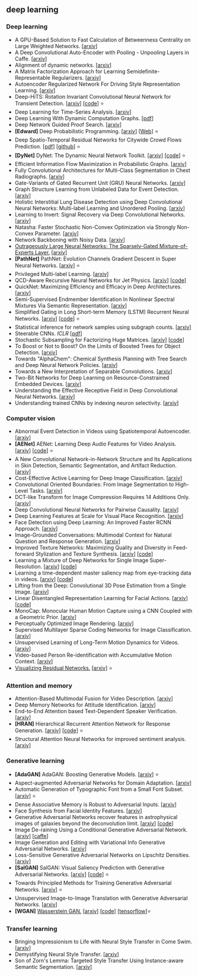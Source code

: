 ## deep learning

### Deep learning

- A GPU-Based Solution to Fast Calculation of Betweenness Centrality on Large Weighted Networks. [[arxiv](https://arxiv.org/abs/1701.05975)]
- A Deep Convolutional Auto-Encoder with Pooling - Unpooling Layers in Caffe. [[arxiv](https://arxiv.org/abs/1701.04949)]
- Alignment of dynamic networks. [[arxiv](https://arxiv.org/abs/1701.08842)]
- A Matrix Factorization Approach for Learning Semidefinite-Representable Regularizers. [[arxiv](https://arxiv.org/abs/1701.01207)]
- Autoencoder Regularized Network For Driving Style Representation Learning. [[arxiv](https://arxiv.org/abs/1701.01272)]
- Deep-HiTS: Rotation Invariant Convolutional Neural Network for Transient Detection. [[arxiv](https://arxiv.org/abs/1701.00458)] [[code](https://github.com/guille-c/Deep-HiTS)] :star: 
- Deep Learning for Time-Series Analysis. [[arxiv](https://arxiv.org/abs/1701.01887)]
- Deep Learning With Dynamic Computation Graphs. [[pdf](https://openreview.net/pdf?id=ryrGawqex)]
- Deep Network Guided Proof Search. [[arxiv](https://arxiv.org/abs/1701.06972)]
- <b>[Edward]</b> Deep Probabilistic Programming. [[arxiv](https://arxiv.org/abs/1701.03757)] [[Web](http://edwardlib.org/)] :star: 
- Deep Spatio-Temporal Residual Networks for Citywide Crowd Flows Prediction. [[pdf](https://www.microsoft.com/en-us/research/wp-content/uploads/2016/11/ST-ResNet-AAAI17-Zhang.pdf)] [[github](https://github.com/lucktroy/DeepST/tree/master/scripts/papers/AAAI17)] :star:
- <b>[DyNet]</b> DyNet: The Dynamic Neural Network Toolkit. [[arxiv](https://arxiv.org/abs/1701.03980)] [[code](https://github.com/clab/dynet)] :star: 
- Efficient Information Flow Maximization in Probabilistic Graphs. [[arxiv](https://arxiv.org/abs/1701.05395)]
- Fully Convolutional Architectures for Multi-Class Segmentation in Chest Radiographs. [[arxiv](https://arxiv.org/abs/1701.08816)]
- Gate-Variants of Gated Recurrent Unit (GRU) Neural Networks. [[arxiv](https://arxiv.org/abs/1701.05923)]
- Graph Structure Learning from Unlabeled Data for Event Detection. [[arxiv](https://arxiv.org/abs/1701.01470)]
- Holistic Interstitial Lung Disease Detection using Deep Convolutional Neural Networks: Multi-label Learning and Unordered Pooling. [[arxiv](https://arxiv.org/abs/1701.05616)]
- Learning to Invert: Signal Recovery via Deep Convolutional Networks. [[arxiv](https://arxiv.org/abs/1701.03891)]
- Natasha: Faster Stochastic Non-Convex Optimization via Strongly Non-Convex Parameter. [[arxiv](https://arxiv.org/abs/1702.00763)]
- Network Backboning with Noisy Data. [[arxiv](https://arxiv.org/abs/1701.07336)]
- [Outrageously Large Neural Networks: The Sparsely-Gated Mixture-of-Experts Layer.](http://mp.weixin.qq.com/s/qkYHcDpIMM5W7D_NWoa5ww) [[arxiv](https://arxiv.org/abs/1701.06538)]
- <b>[PathNet]</b> PathNet: Evolution Channels Gradient Descent in Super Neural Networks. [[arxiv](https://arxiv.org/abs/1701.08734)] :star:
- Privileged Multi-label Learning. [[arxiv](https://arxiv.org/abs/1701.07194)]
- QCD-Aware Recursive Neural Networks for Jet Physics. [[arxiv](https://arxiv.org/abs/1702.00748)] [[code](https://github.com/glouppe/recnn)]
- QuickNet: Maximizing Efficiency and Efficacy in Deep Architectures. [[arxiv](https://arxiv.org/abs/1701.02291)]
- Semi-Supervised Endmember Identification In Nonlinear Spectral Mixtures Via Semantic Representation. [[arxiv](https://arxiv.org/abs/1701.00804)]
- Simplified Gating in Long Short-term Memory (LSTM) Recurrent Neural Networks. [[arxiv](https://arxiv.org/abs/1701.03441)] [[code](https://github.com/jingweimo/Modified-LSTM)] :star: 
- Statistical inference for network samples using subgraph counts. [[arxiv](https://arxiv.org/abs/1701.00505)]
- Steerable CNNs. *ICLR* [[pdf](https://openreview.net/pdf?id=rJQKYt5ll)]
- Stochastic Subsampling for Factorizing Huge Matrices. [[arxiv](https://arxiv.org/abs/1701.05363)] [[code](https://github.com/arthurmensch/modl)]
- To Boost or Not to Boost? On the Limits of Boosted Trees for Object Detection. [[arxiv](https://arxiv.org/abs/1701.01692)]
- Towards "AlphaChem": Chemical Synthesis Planning with Tree Search and Deep Neural Network Policies. [[arxiv](https://arxiv.org/abs/1702.00020)]
- Towards a New Interpretation of Separable Convolutions. [[arxiv](https://arxiv.org/abs/1701.04489)]
- Two-Bit Networks for Deep Learning on Resource-Constrained Embedded Devices. [[arxiv](https://arxiv.org/abs/1701.00485)]
- Understanding the Effective Receptive Field in Deep Convolutional Neural Networks. [[arxiv](https://arxiv.org/abs/1701.04128)]
- Understanding trained CNNs by indexing neuron selectivity. [[arxiv](https://arxiv.org/abs/1702.00382)]

### Computer vision

- Abnormal Event Detection in Videos using Spatiotemporal Autoencoder. [[arxiv](https://arxiv.org/abs/1701.01546)]
- <b>[AENet]</b> AENet: Learning Deep Audio Features for Video Analysis. [[arxiv](https://arxiv.org/abs/1701.00599)] [[code](https://github.com/znaoya/aenet)] :star:
- A New Convolutional Network-in-Network Structure and Its Applications in Skin Detection, Semantic Segmentation, and Artifact Reduction. [[arxiv](https://arxiv.org/abs/1701.06190)]
- Cost-Effective Active Learning for Deep Image Classification. [[arxiv](https://arxiv.org/abs/1701.03551)]
- Convolutional Oriented Boundaries: From Image Segmentation to High-Level Tasks. [[arxiv](https://arxiv.org/abs/1701.04658)]
- DCT-like Transform for Image Compression Requires 14 Additions Only. [[arxiv](https://arxiv.org/abs/1702.00817)]
- Deep Convolutional Neural Networks for Pairwise Causality. [[arxiv](https://arxiv.org/abs/1701.00597)]
- Deep Learning Features at Scale for Visual Place Recognition. [[arxiv](https://arxiv.org/abs/1701.05105)]
- Face Detection using Deep Learning: An Improved Faster RCNN Approach. [[arxiv](https://arxiv.org/abs/1701.08289)]
- Image-Grounded Conversations: Multimodal Context for Natural Question and Response Generation. [[arxiv](https://arxiv.org/abs/1701.08251)]
- Improved Texture Networks: Maximizing Quality and Diversity in Feed-forward Stylization and Texture Synthesis. [[arxiv](https://arxiv.org/abs/1701.02096)] [[code](https://github.com/DmitryUlyanov/texture_nets)]
- Learning a Mixture of Deep Networks for Single Image Super-Resolution. [[arxiv](https://arxiv.org/abs/1701.00823)] [[code](http://t.cn/RM4pjZ4)]
- Learning a time-dependent master saliency map from eye-tracking data in videos. [[arxiv](https://arxiv.org/abs/1702.00714)] [[code](http://antoinecoutrot.magix.net/public/saliency-with-lasso.html)]
- Lifting from the Deep: Convolutional 3D Pose Estimation from a Single Image. [[arxiv](https://arxiv.org/abs/1701.00295)]
- Linear Disentangled Representation Learning for Facial Actions. [[arxiv](https://arxiv.org/abs/1701.03102)] [[code](https://github.com/eglxiang/FacialAU.)]
- MonoCap: Monocular Human Motion Capture using a CNN Coupled with a Geometric Prior. [[arxiv](https://arxiv.org/abs/1701.02354)]
- Perceptually Optimized Image Rendering. [[arxiv](https://arxiv.org/abs/1701.06641)]
- Supervised Multilayer Sparse Coding Networks for Image Classification. [[arxiv](https://arxiv.org/abs/1701.08349)]
- Unsupervised Learning of Long-Term Motion Dynamics for Videos. [[arxiv](https://arxiv.org/abs/1701.01821)]
- Video-based Person Re-identification with Accumulative Motion Context. [[arxiv](https://arxiv.org/abs/1701.00193)]
- [Visualizing Residual Networks.](https://mp.weixin.qq.com/s?__biz=MzA3MzI4MjgzMw==&mid=2650722569&idx=4&sn=28edc09238076e924c94ac1094ddfa53) [[arxiv](https://arxiv.org/abs/1701.02362)] :star:
  

### Attention and memory

- Attention-Based Multimodal Fusion for Video Description. [[arxiv](https://arxiv.org/abs/1701.03126)]
- Deep Memory Networks for Attitude Identification. [[arxiv](https://arxiv.org/abs/1701.04189)]
- End-to-End Attention based Text-Dependent Speaker Verification. [[arxiv](https://arxiv.org/abs/1701.00562)]
- <b>[HRAN]</b> Hierarchical Recurrent Attention Network for Response Generation. [[arxiv](https://arxiv.org/abs/1701.07149)] [[code](https://github.com/LynetteXing1991/HRAN)] :star:
- Structural Attention Neural Networks for improved sentiment analysis. [[arxiv](https://arxiv.org/abs/1701.01811)]
  
### Generative learning

- <b>[AdaGAN]</b> AdaGAN: Boosting Generative Models. [[arxiv](https://arxiv.org/abs/1701.02386)] :star: 
- Aspect-augmented Adversarial Networks for Domain Adaptation. [[arxiv](https://arxiv.org/abs/1701.00188)]
- Automatic Generation of Typographic Font from a Small Font Subset. [[arxiv](https://arxiv.org/abs/1701.05703)] :star:
- Dense Associative Memory is Robust to Adversarial Inputs. [[arxiv](https://arxiv.org/abs/1701.00939)]
- Face Synthesis from Facial Identity Features. [[arxiv](https://arxiv.org/abs/1701.04851)]
- Generative Adversarial Networks recover features in astrophysical images of galaxies beyond the deconvolution limit. [[arxiv](https://arxiv.org/abs/1702.00403)] [[code](https://github.com/SpaceML/GalaxyGAN/)]
- Image De-raining Using a Conditional Generative Adversarial Network. [[arxiv](https://arxiv.org/abs/1701.05957)] [[caffe](https://github.com/ruimashita/caffe-train/blob/master/vgg.train_val.prototxt)]
- Image Generation and Editing with Variational Info Generative Adversarial Networks. [[arxiv](https://arxiv.org/abs/1701.04568)]
- Loss-Sensitive Generative Adversarial Networks on Lipschitz Densities. [[arxiv](https://arxiv.org/abs/1701.06264)]
- <b>[SalGAN]</b> SalGAN: Visual Saliency Prediction with Generative Adversarial Networks. [[arxiv](https://arxiv.org/abs/1701.01081)] [[code](https://github.com/imatge-upc/saliency-salgan-2017)] :star: 
- Towards Principled Methods for Training Generative Adversarial Networks. [[arxiv](https://arxiv.org/abs/1701.04862)] :star:
- Unsupervised Image-to-Image Translation with Generative Adversarial Networks. [[arxiv](https://arxiv.org/abs/1701.02676)]
- <b>[WGAN]</b> [Wasserstein GAN.](https://zhuanlan.zhihu.com/p/25071913) [[arxiv](https://arxiv.org/abs/1701.07875)] [[code](https://github.com/martinarjovsky/WassersteinGAN)] [[tensorflow](https://github.com/Zardinality/WGAN-tensorflow)]:star:
  

### Transfer learning

- Bringing Impressionism to Life with Neural Style Transfer in Come Swim. [[arxiv](https://arxiv.org/abs/1701.04928)]
- Demystifying Neural Style Transfer. [[arxiv](https://arxiv.org/abs/1701.01036)]
- Son of Zorn's Lemma: Targeted Style Transfer Using Instance-aware Semantic Segmentation. [[arxiv](https://arxiv.org/abs/1701.02357)]
